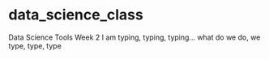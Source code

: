 # data_science_class
Data Science Tools Week 2
I am typing, typing, typing... what do we do, we type, type, type
